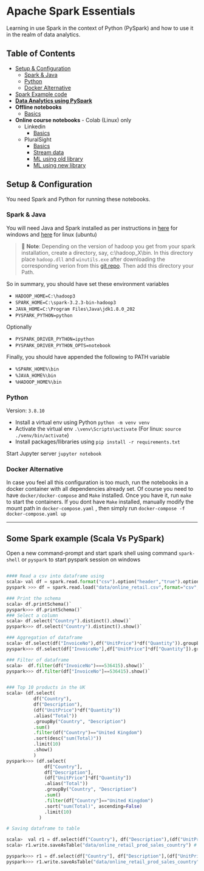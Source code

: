 # Apache Spark Essentials <!-- omit in toc -->

Learning in use Spark in the context of Python (PySpark) and how to use it in the realm of data analytics.

## Table of Contents <!-- omit in toc -->
- [Setup & Configuration](#setup--configuration)
  - [Spark & Java](#spark--java)
  - [Python](#python)
  - [Docker Alternative](#docker-alternative)
- [Spark Example code](#some-spark-example-scala-vs-pyspark)
- **[Data Analytics using PySpark](DataAnalysis/README.md)**
- **Offline notebooks**
  - [Basics](./BasicOperations.ipynb)
- **Online course notebooks** - Colab (Linux) only
  - Linkedin
    - [Basics](./SparkByLinkedin.ipynb) 
  - PluralSight
    - [Basics](./SparkByPluralsight.ipynb)
    - [Stream data](./SparkStreamByPluralsight.ipynb)
    - [ML using old library](./ML_SparkByPluralsight.ipynb)
    - [ML using new library](./ML_2_SparkByPluralsight.ipynb)

## Setup & Configuration
You need Spark and Python for running these notebooks.

### Spark & Java
You will need Java and Spark installed as per instructions in [here](https://sparkbyexamples.com/spark/apache-spark-installation-on-windows/) for windows and [here](https://sparkbyexamples.com/spark/spark-installation-on-linux-ubuntu/) for linux (ubuntu)

> 📝 **Note**:  Depending on the version of hadoop you get from your spark installation, create a directory, say, c:\hadoop_X\bin. In this directory place `hadoop.dll` and `winutils.exe` after downloading the corresponding verion from this [git repo](https://github.com/kontext-tech/winutils). Then add this directory your Path.

So in summary, you should have set these environment variables
- `HADOOP_HOME=C:\hadoop3`
- `SPARK_HOME=C:\spark-3.2.3-bin-hadoop3`
- `JAVA_HOME=C:\Program Files\Java\jdk1.8.0_202`
- `PYSPARK_PYTHON=python`

Optionally
- `PYSPARK_DRIVER_PYTHON=ipython`
- `PYSPARK_DRIVER_PYTHON_OPTS=notebook`

Finally, you should have appended the following to PATH variable
- `%SPARK_HOME%\bin`
- `%JAVA_HOME%\bin`
- `%HADOOP_HOME%\bin`

### Python
Version: `3.8.10`

- Install a virtual env using Python `python -m venv venv`
- Activate the virtual env `.\venv\Scripts\activate` (For linux: `source ./venv/bin/activate`)
- Install packages/llibraries using `pip install -r requirements.txt`

Start Jupyter server `jupyter notebook`

### Docker Alternative
In case you feel all this configuration is too much, run the notebooks in a docker container with all dependencies already set. Of course you need to have `docker/docker-compose` and `Make` installed. Once you have it, run `make` to start the containers. If you dont have `Make` installed, manually modify the mount path in `docker-compose.yaml` , then simply run `docker-compose -f docker-compose.yaml up`

---

## Some Spark example (Scala Vs PySpark)

Open a new command-prompt and start spark shell using command `spark-shell` or `pyspark` to start pyspark session on windows

```python

#### Read a csv into dataframe using
scala> val df = spark.read.format("csv").option("header","true").option("inferSchema","true").load("data/online_retail.csv")
pyspark >>> df = spark.read.load("data/online_retail.csv",format="csv",header="true",inferSchema="true")

### Print the schema
scala> df.printSchema()`
pyspark>>> df.printSchema()`
### Select a column
scala> df.select("Country").distinct().show()`
pyspark>>> df.select("Country").distinct().show()`

### Aggregation of dataframe
scala> df.select(df("InvoiceNo"),df("UnitPrice")*df("Quantity")).groupBy("InvoiceNo").sum().show()`
pyspark>>> df.select(df["InvoiceNo"],df["UnitPrice"]*df["Quantity"]).groupBy("InvoiceNo").sum().show()`

### Filter of dataframe
scala>  df.filter(df("InvoiceNo")===536415).show()`
pyspark>>> df.filter(df["InvoiceNo"]==536415).show()`


### Top 10 products in the UK
scala> (df.select(
          df("Country"), 
          df("Description"),
          (df("UnitPrice")*df("Quantity"))
          .alias("Total"))
          .groupBy("Country", "Description")
          .sum()
          .filter(df("Country")=="United Kingdom")
          .sort(desc("sum(Total)"))
          .limit(10)
          .show()
          )
pyspark>>> (df.select(
              df["Country"], 
              df["Description"],
              (df["UnitPrice"]*df["Quantity"])
              .alias("Total"))
              .groupBy("Country", "Description")
              .sum()
              .filter(df["Country"]=="United Kingdom")
              .sort("sum(Total)", ascending=False)
              .limit(10)
            )

# Saving dataframe to table

scala>  val r1 = df.select(df("Country"), df("Description"),(df("UnitPrice")*df("Quantity")).alias("Total"))
scala> r1.write.saveAsTable("data/online_retail_prod_sales_country") # will trow errror

pyspark>>> r1 = df.select(df["Country"], df["Description"],(df["UnitPrice"]*df["Quantity"]).alias("Total"))
pyspark>>> r1.write.saveAsTable("data/online_retail_prod_sales_country") # will trow errror
```